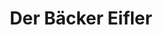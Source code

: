 ---
title: "Der Bäcker Eifler"
url: /frankfurt-am-main/der-baecker-eifler-westerbachstrasse/
shop: Bäckerei
---